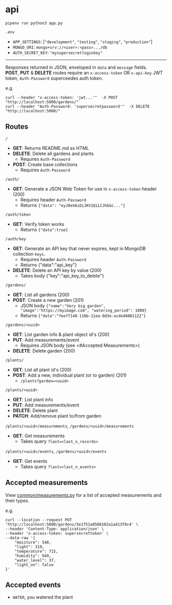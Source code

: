 # api

`pipenv run python3 app.py`	

`.env`

* `APP_SETTINGS`: [`"development"`, `"testing"`, `"staging"`, `"production"`] 
* `MONGO_URI`: `mongo+srv://<user>:<pass>.../db`
* `AUTH_SECRET_KEY`: `"mysupersecretloginkey"`

---

Responses returned in JSON, enveloped in `data` and `message` fields.  
__POST__, __PUT__ & __DELETE__ routes require an `x-access-token` OR `x-api-key` JWT token, `Auth-Password` superceedes auth token.  

e.g.
```shell
curl --header "x-access-token: 'jwt...'"  -X POST "http://localhost:5000/gardens/"
curl --header "Auth-Password: 'supersecretpassword'"  -X DELETE "http://localhost:5000/"
```

## Routes

`/`

* __GET__: Returns README.md as HTML
* __DELETE__: Delete all gardens and plants
	- Requires `Auth-Password`
* __POST__: Create base collections
	- Requires `Auth-Password`

`/auth/`

* __GET__: Generate a JSON Web Token for use in `x-access-token` header (200)
	- Requires header `Auth-Password`
	- Returns `{"data": "eyJ0eXAiOiJKV1QiLCJhbGc..."}`

`/auth/token`

* __GET__: Verify token works
	- Returns `{"data":true}`

`/auth/key`

* __GET__: Generate an API key that never expires, kept in MongoDB collection `keys`.
	- Requires header `Auth-Password`
	- Returns {"data":"api_key"}
* __DELETE__: Delete an API key by value (200)
	- Takes body {"key":"api_key_to_delete"}

`/gardens/`

* __GET__: List all gardens (200)
* __POST__: Create a new garden (201)
	- JSON body `{"name":"Very big garden", "image":"https://myimage.com", "watering_period": 1000}`
	- Returns `{"data":"feeff148-116b-11ea-8d3e-acde48001122"}`

`/gardens/<uuid>`

* __GET__: List garden info & plant object id's (200)
* __PUT__: Add measurements/event
	- Requires JSON body (see <#Accepted Measurements>)
* __DELETE__: Delete garden (200)

`/plants/`

* __GET__: List all plant id's (200)
* __POST__: Add a new, individual plant (or to garden) (201)
	- `/plants?garden=<uuid>`

`/plants/<uuid>`

* __GET__: List plant info
* __PUT__: Add measurements/event
* __DELETE__: Delete plant
* __PATCH__: Add/remove plant to/from garden

`/plants/<uuid>/measurements`, `/gardens/<uuid>/measurements`

* __GET__: Get measurements
	- Takes query `?last=<last_n_records>`

`/plants/<uuid>/events`, `/gardens/<uuid>/events`

* __GET__: Get events
	- Takes query `?last=<last_n_events>`

## Accepted measurements

View [common/measurements.py](https://gitlab.com/cxss/moisture.track/blob/master/api/common/measurements.py) for a list of accepted measurements and their types.

e.g.

```shell
curl --location --request PUT 'http://localhost:5000/gardens/5e1f51a0588102a1a413f8c4' \
--header 'Content-Type: application/json' \
--header 'x-access-token: supersecrettoken' \
--data-raw '{
	"moisture": 548,
	"light": 319,
	"temperature": 715,
	"humidity": 949,
	"water_level": 37,
	"light_on": false
}'
```

## Accepted events

* `WATER`, you watered the plant





